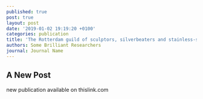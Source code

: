 ```yaml
---
published: true
post: true
layout: post
date: '2019-01-02 19:19:20 +0100'
categories: publication
title: 'The Rotterdam guild of sculptors, silverbeaters and stainless-steel makers, 1599-1706: A charismatic analysis'
authors: Some Brilliant Researchers
journal: Journal Name
---
```

## A New Post

new publication available on thislink.com

